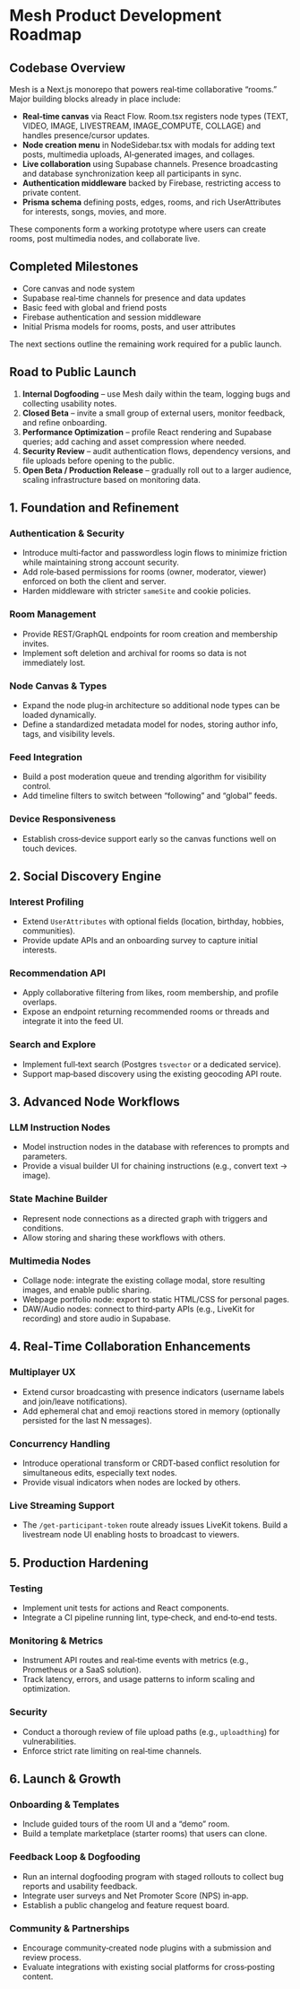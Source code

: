 # Mesh Product Development Roadmap

## Codebase Overview

Mesh is a Next.js monorepo that powers real‑time collaborative “rooms.” Major building blocks already in place include:

* **Real‑time canvas** via React Flow. Room.tsx registers node types (TEXT, VIDEO, IMAGE, LIVESTREAM, IMAGE_COMPUTE, COLLAGE) and handles presence/cursor updates.
* **Node creation menu** in NodeSidebar.tsx with modals for adding text posts, multimedia uploads, AI‑generated images, and collages.
* **Live collaboration** using Supabase channels. Presence broadcasting and database synchronization keep all participants in sync.
* **Authentication middleware** backed by Firebase, restricting access to private content.
* **Prisma schema** defining posts, edges, rooms, and rich UserAttributes for interests, songs, movies, and more.

These components form a working prototype where users can create rooms, post multimedia nodes, and collaborate live.

## Completed Milestones

* Core canvas and node system
* Supabase real‑time channels for presence and data updates
* Basic feed with global and friend posts
* Firebase authentication and session middleware
* Initial Prisma models for rooms, posts, and user attributes

The next sections outline the remaining work required for a public launch.

## Road to Public Launch

1. **Internal Dogfooding** – use Mesh daily within the team, logging bugs and collecting usability notes.
2. **Closed Beta** – invite a small group of external users, monitor feedback, and refine onboarding.
3. **Performance Optimization** – profile React rendering and Supabase queries; add caching and asset compression where needed.
4. **Security Review** – audit authentication flows, dependency versions, and file uploads before opening to the public.
5. **Open Beta / Production Release** – gradually roll out to a larger audience, scaling infrastructure based on monitoring data.

## 1. Foundation and Refinement

### Authentication & Security

* Introduce multi‑factor and passwordless login flows to minimize friction while maintaining strong account security.
* Add role‑based permissions for rooms (owner, moderator, viewer) enforced on both the client and server.
* Harden middleware with stricter `sameSite` and cookie policies.

### Room Management

* Provide REST/GraphQL endpoints for room creation and membership invites.
* Implement soft deletion and archival for rooms so data is not immediately lost.

### Node Canvas & Types

* Expand the node plug‑in architecture so additional node types can be loaded dynamically.
* Define a standardized metadata model for nodes, storing author info, tags, and visibility levels.

### Feed Integration

* Build a post moderation queue and trending algorithm for visibility control.
* Add timeline filters to switch between “following” and “global” feeds.

### Device Responsiveness

* Establish cross‑device support early so the canvas functions well on touch devices.

## 2. Social Discovery Engine

### Interest Profiling

* Extend `UserAttributes` with optional fields (location, birthday, hobbies, communities).
* Provide update APIs and an onboarding survey to capture initial interests.

### Recommendation API

* Apply collaborative filtering from likes, room membership, and profile overlaps.
* Expose an endpoint returning recommended rooms or threads and integrate it into the feed UI.

### Search and Explore

* Implement full‑text search (Postgres `tsvector` or a dedicated service).
* Support map‑based discovery using the existing geocoding API route.

## 3. Advanced Node Workflows

### LLM Instruction Nodes

* Model instruction nodes in the database with references to prompts and parameters.
* Provide a visual builder UI for chaining instructions (e.g., convert text → image).

### State Machine Builder

* Represent node connections as a directed graph with triggers and conditions.
* Allow storing and sharing these workflows with others.

### Multimedia Nodes

* Collage node: integrate the existing collage modal, store resulting images, and enable public sharing.
* Webpage portfolio node: export to static HTML/CSS for personal pages.
* DAW/Audio nodes: connect to third‑party APIs (e.g., LiveKit for recording) and store audio in Supabase.

## 4. Real‑Time Collaboration Enhancements

### Multiplayer UX

* Extend cursor broadcasting with presence indicators (username labels and join/leave notifications).
* Add ephemeral chat and emoji reactions stored in memory (optionally persisted for the last N messages).

### Concurrency Handling

* Introduce operational transform or CRDT‑based conflict resolution for simultaneous edits, especially text nodes.
* Provide visual indicators when nodes are locked by others.

### Live Streaming Support

* The `/get-participant-token` route already issues LiveKit tokens. Build a livestream node UI enabling hosts to broadcast to viewers.

## 5. Production Hardening

### Testing

* Implement unit tests for actions and React components.
* Integrate a CI pipeline running lint, type‑check, and end‑to‑end tests.

### Monitoring & Metrics

* Instrument API routes and real‑time events with metrics (e.g., Prometheus or a SaaS solution).
* Track latency, errors, and usage patterns to inform scaling and optimization.

### Security

* Conduct a thorough review of file upload paths (e.g., `uploadthing`) for vulnerabilities.
* Enforce strict rate limiting on real‑time channels.

## 6. Launch & Growth

### Onboarding & Templates

* Include guided tours of the room UI and a “demo” room.
* Build a template marketplace (starter rooms) that users can clone.

### Feedback Loop & Dogfooding

* Run an internal dogfooding program with staged rollouts to collect bug reports and usability feedback.
* Integrate user surveys and Net Promoter Score (NPS) in‑app.
* Establish a public changelog and feature request board.

### Community & Partnerships

* Encourage community‑created node plugins with a submission and review process.
* Evaluate integrations with existing social platforms for cross‑posting content.


